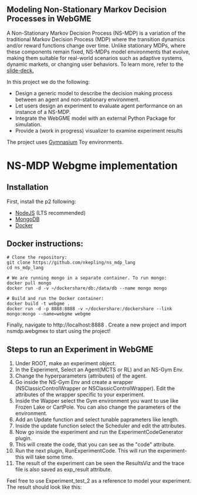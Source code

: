## Modeling Non-Stationary Markov Decision Processes in WebGME
A Non-Stationary Markov Decision Process (NS-MDP) is a variation of the traditional Markov Decision Process (MDP) where the transition dynamics and/or reward functions change over time. Unlike stationary MDPs, where these components remain fixed, NS-MDPs model environments that evolve, making them suitable for real-world scenarios such as adaptive systems, dynamic markets, or changing user behaviors.
To learn more, refer to the [slide-deck.](https://docs.google.com/presentation/d/1qu-CmwJ1tXWzr5nFbXwRBkPdV58_IwHGPZhmyvXYNQA/edit?usp=sharing)

In this project we do the following:
- Design a generic model to describe the decision making process between an agent and non-stationary environment.
- Let users design an experiment to evaluate agent performance on an instance of a NS-MDP. 
- Integrate the WebGME model with an external Python Package for simulation.
- Provide a (work in progress) visualizer to examine experiment results

The project uses [Gymnasium](https://gymnasium.farama.org/) Toy environments. 

# NS-MDP Webgme implementation
## Installation
First, install the p2 following:
- [NodeJS](https://nodejs.org/en/) (LTS recommended)
- [MongoDB](https://www.mongodb.com/)
- [Docker](https://www.docker.com/)


## Docker instructions: 
```(bash)
# Clone the repository:
git clone https://github.com/nkepling/ns_mdp_lang
cd ns_mdp_lang

# We are running mongo in a separate container. To run mongo:
docker pull mongo
docker run -d -v ~/dockershare/db:/data/db --name mongo mongo

# Build and run the Docker container:
docker build -t webgme .
docker run -d -p 8888:8888 -v ~/dockershare:/dockershare --link mongo:mongo --name=webgme webgme
```

Finally, navigate to http://localhost:8888 . 
Create a new project and import nsmdp.webgmex to start using the project!

## Steps to run an Experiment in WebGME
1. Under ROOT, make an experiment object.
2. In the Experiment, Select an Agent(MCTS or RL) and an NS-Gym Env.
3. Change the hyperparameters (attributes) of the agent.
4. Go inside the NS-Gym Env and create a wrapper (NSClassicControlWrapper or NSClassicControlWrapper). Edit the attributes of the wrapper specific to your experiment.
5. Inside the Wapper select the Gym environment you want to use like Frozen Lake or CartPole. You can also change the parameters of the environment.
6. Add an Update function and select tunable paprameters like length.
7. Inside the update function select the Scheduler and edit the attributes.
8. Now go inside the experiment and run the ExperimentCodeGenerator plugin.
9. This will create the code, that you can see as the "code" attribute.
10. Run the next plugin, RunExperimentCode. This will run the experiment- this will take some time.
11. The result of the experiment can be seen the ResultsViz and the trace file is also saved as exp_result attribute.

Feel free to use Experiment_test_2 as a reference to model your experiment.
The result should look like this:
